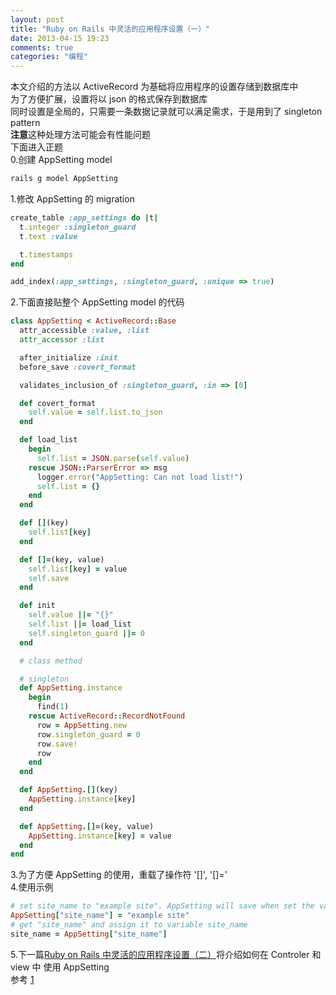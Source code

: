 ```yaml
---
layout: post
title: "Ruby on Rails 中灵活的应用程序设置（一）"
date: 2013-04-15 19:23
comments: true
categories: "编程"
---
```

本文介绍的方法以 ActiveRecord 为基础将应用程序的设置存储到数据库中  
为了方便扩展，设置将以 json 的格式保存到数据库  
同时设置是全局的，只需要一条数据记录就可以满足需求，于是用到了 singleton pattern  
**注意**这种处理方法可能会有性能问题  
下面进入正题   
0.创建 AppSetting model  
```bash
rails g model AppSetting
```
1.修改 AppSetting 的 migration
```ruby
create_table :app_settings do |t|
  t.integer :singleton_guard
  t.text :value

  t.timestamps
end

add_index(:app_settings, :singleton_guard, :unique => true) 
```
<!-- more -->
2.下面直接贴整个 AppSetting model 的代码  
```ruby app_setting.rb
class AppSetting < ActiveRecord::Base
  attr_accessible :value, :list
  attr_accessor :list

  after_initialize :init
  before_save :covert_format

  validates_inclusion_of :singleton_guard, :in => [0]

  def covert_format
    self.value = self.list.to_json 
  end

  def load_list
    begin
      self.list = JSON.parse(self.value)
    rescue JSON::ParserError => msg
      logger.error("AppSetting: Can not load list!")
      self.list = {}
    end
  end

  def [](key)
    self.list[key]
  end

  def []=(key, value)
    self.list[key] = value
    self.save
  end

  def init
    self.value ||= "{}"
    self.list ||= load_list
    self.singleton_guard ||= 0
  end

  # class method

  # singleton
  def AppSetting.instance
    begin
      find(1)
    rescue ActiveRecord::RecordNotFound
      row = AppSetting.new
      row.singleton_guard = 0
      row.save!
      row
    end
  end

  def AppSetting.[](key)
    AppSetting.instance[key]
  end

  def AppSetting.[]=(key, value)
    AppSetting.instance[key] = value
  end
end
```
3.为了方便 AppSetting 的使用，重载了操作符 '[]', '[]='  
4.使用示例  
```ruby
# set site_name to "example site". AppSetting will save when set the value
AppSetting["site_name"] = "example site"
# get "site_name" and assign it to variable site_name
site_name = AppSetting["site_name"]
```
5.下一篇[Ruby on Rails 中灵活的应用程序设置（二）](/blog/2013/04/29/flexible-setting-in-rails-app-2/)将介绍如何在 Controler 和 view 中 使用 AppSetting  
参考 [1](http://stackoverflow.com/questions/399447/how-to-implement-a-singleton-model)